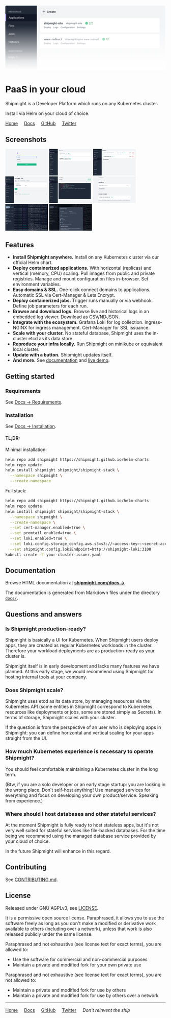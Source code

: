 ![Shipmight header image](https://raw.githubusercontent.com/shipmight/shipmight/master/readme-header-image.png)

# PaaS in your cloud

Shipmight is a Developer Platform which runs on any Kubernetes cluster.

Install via Helm on your cloud of choice.

[Home](https://shipmight.com)     [Docs](https://shipmight.com/docs)     [GitHub](https://github.com/shipmight)     [Twitter](https://twitter.com/shipmight)

## Screenshots

<img src="screenshots/screenshots.login.png" alt="Screenshot of login screen" width="134" /> <img src="screenshots/screenshots.applications-list.png" alt="Screenshot of application list" width="134" /> <img src="screenshots/screenshots.network-page.png" alt="Screenshot of Network-page" width="134" /> <img src="screenshots/screenshots.trigger-job.png" alt="Screenshot of triggering a job" width="134" /> <img src="screenshots/screenshots.edit-file.png" alt="Screenshot of editing a file" width="134" /> <img src="screenshots/screenshots.manage-page.png" alt="Screenshot of Manage-page" width="134" /> <img src="screenshots/screenshots.browse-logs.png" alt="Screenshot of log browser" width="134" /> <img src="screenshots/screenshots.download-logs.png" alt="Screenshot of log download modal" width="134" />

## Features

- **Install Shipmight anywhere.** Install on any Kubernetes cluster via our official Helm chart.
- **Deploy containerized applications.** With horizontal (replicas) and vertical (memory, CPU) scaling. Pull images from public and private registries. Manage and mount configuration files in-browser. Set environment variables.
- **Easy domains & SSL.** One-click connect domains to applications. Automatic SSL via Cert-Manager & Lets Encrypt.
- **Deploy containerized jobs.** Trigger runs manually or via webhook. Define job parameters for each run.
- **Browse and download logs.** Browse live and historical logs in an embedded log viewer. Download as CSV/NDJSON.
- **Integrate with the ecosystem.** Grafana Loki for log collection. Ingress-NGINX for ingress management. Cert-Manager for SSL issuance.
- **Scale with your cluster.** No stateful database, Shipmight uses the in-cluster etcd as its data store.
- **Reproduce your infra locally.** Run Shipmight on minikube or equivalent local cluster.
- **Update with a button.** Shipmight updates itself.
- **And more.** See [documentation](https://shipmight.com/docs) and [live demo](https://demo.shipmight.com).

## Getting started

### Requirements

See [Docs → Requirements](https://shipmight.com/docs/requirements).

### Installation

See [Docs → Installation](https://shipmight.com/docs/installation).

#### TL;DR:

Minimal installation:

```bash
helm repo add shipmight https://shipmight.github.io/helm-charts
helm repo update
helm install shipmight shipmight/shipmight-stack \
  --namespace shipmight \
  --create-namespace
```

Full stack:

```bash
helm repo add shipmight https://shipmight.github.io/helm-charts
helm repo update
helm install shipmight shipmight/shipmight-stack \
  --namespace shipmight \
  --create-namespace \
  --set cert-manager.enabled=true \
  --set promtail.enabled=true \
  --set loki.enabled=true \
  --set loki.config.storage_config.aws.s3=s3://<access-key>:<secret-access-key>@<s3-endpoint>/<bucket-name> \
  --set shipmight.config.lokiEndpoint=http://shipmight-loki:3100
kubectl create -f your-cluster-issuer.yaml
```

## Documentation

Browse HTML documentation at **[shipmight.com/docs →](https://shipmight.com/docs)**

The documentation is generated from Markdown files under the directory [`docs/`](docs/).

## Questions and answers

### Is Shipmight production-ready?

Shipmight is basically a UI for Kubernetes. When Shipmight users deploy apps, they are created as regular Kubernetes workloads in the cluster. Therefore your workload deployments are as production-ready as your cluster is.

Shipmight itself is in early development and lacks many features we have planned. At this early stage, we would recommend using Shipmight for hosting internal tools at your company.

### Does Shipmight scale?

Shipmight uses etcd as its data store, by managing resources via the Kubernetes API (some entities in Shipmight correspond to Kubernetes resources like deployments or jobs, some are stored simply as Secrets). In terms of storage, Shipmight scales with your cluster.

If the question is from the perspective of an user who is deploying apps in Shipmight: you can define horizontal and vertical scaling for your apps straight from the UI.

### How much Kubernetes experience is necessary to operate Shipmight?

You should feel comfortable maintaining a Kubernetes cluster in the long term.

(Btw, if you are a solo developer or an early stage startup: you are looking in the wrong place. Don't self-host anything! Use managed services for everything and focus on developing your own product/service. Speaking from experience.)

### Where should I host databases and other stateful services?

At the moment Shipmight is fully ready to host stateless apps, but it's not very well suited for stateful services like file-backed databases. For the time being we recommend using the managed database service provided by your cloud of choice.

In the future Shipmight will enhance in this regard.

## Contributing

See [CONTRIBUTING.md](CONTRIBUTING.md).

## License

Released under GNU AGPLv3, see [LICENSE](LICENSE).

It is a permissive open source license. Paraphrased, it allows you to use the software freely as long as you don't make a modified or derivative work available to others (including over a network), unless that work is also released publicly under the same license.

Paraphrased and not exhaustive (see license text for exact terms), you are allowed to:

- Use the software for commercial and non-commercial purposes
- Maintain a private and modified fork for your own private use

Paraphrased and not exhaustive (see license text for exact terms), you are not allowed to:

- Maintain a private and modified fork for use by others
- Maintain a private and modified fork for use by others over a network

---

[Home](https://shipmight.com)     [Docs](https://shipmight.com/docs)     [GitHub](https://github.com/shipmight)     [Twitter](https://twitter.com/shipmight)     *Don't reinvent the ship*
